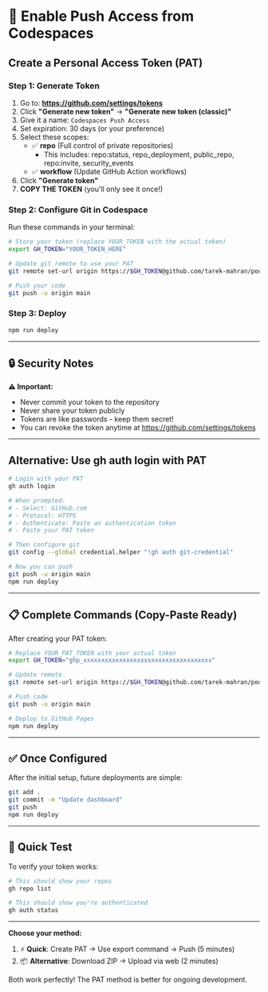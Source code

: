 # 🔑 Enable Push Access from Codespaces

## Create a Personal Access Token (PAT)

### Step 1: Generate Token

1. Go to: **https://github.com/settings/tokens**
2. Click **"Generate new token"** → **"Generate new token (classic)"**
3. Give it a name: `Codespaces Push Access`
4. Set expiration: 30 days (or your preference)
5. Select these scopes:
   - ✅ **repo** (Full control of private repositories)
     - This includes: repo:status, repo_deployment, public_repo, repo:invite, security_events
   - ✅ **workflow** (Update GitHub Action workflows)
6. Click **"Generate token"**
7. **COPY THE TOKEN** (you'll only see it once!)

### Step 2: Configure Git in Codespace

Run these commands in your terminal:

```bash
# Store your token (replace YOUR_TOKEN with the actual token)
export GH_TOKEN="YOUR_TOKEN_HERE"

# Update git remote to use your PAT
git remote set-url origin https://$GH_TOKEN@github.com/tarek-mahran/pod-dashboard.git

# Push your code
git push -u origin main
```

### Step 3: Deploy

```bash
npm run deploy
```

---

## 🔒 Security Notes

**⚠️ Important:**
- Never commit your token to the repository
- Never share your token publicly
- Tokens are like passwords - keep them secret!
- You can revoke the token anytime at https://github.com/settings/tokens

---

## Alternative: Use gh auth login with PAT

```bash
# Login with your PAT
gh auth login

# When prompted:
# - Select: GitHub.com
# - Protocol: HTTPS
# - Authenticate: Paste an authentication token
# - Paste your PAT token

# Then configure git
git config --global credential.helper "!gh auth git-credential"

# Now you can push
git push -u origin main
npm run deploy
```

---

## 📋 Complete Commands (Copy-Paste Ready)

After creating your PAT token:

```bash
# Replace YOUR_PAT_TOKEN with your actual token
export GH_TOKEN="ghp_xxxxxxxxxxxxxxxxxxxxxxxxxxxxxxxxxxxx"

# Update remote
git remote set-url origin https://$GH_TOKEN@github.com/tarek-mahran/pod-dashboard.git

# Push code
git push -u origin main

# Deploy to GitHub Pages
npm run deploy
```

---

## ✅ Once Configured

After the initial setup, future deployments are simple:

```bash
git add .
git commit -m "Update dashboard"
git push
npm run deploy
```

---

## 🎯 Quick Test

To verify your token works:

```bash
# This should show your repos
gh repo list

# This should show you're authenticated
gh auth status
```

---

**Choose your method:**
1. ⚡ **Quick**: Create PAT → Use export command → Push (5 minutes)
2. 📦 **Alternative**: Download ZIP → Upload via web (2 minutes)

Both work perfectly! The PAT method is better for ongoing development.
